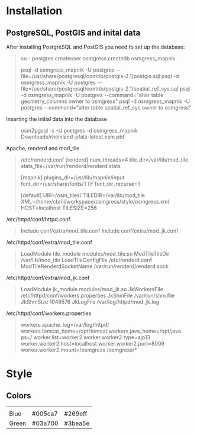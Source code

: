 Installation
============

PostgreSQL, PostGIS and inital data
-----------------------------------

After installing PostgreSQL and PostGIS you need to set up the database:

<blockquote>
su - postgres
createuser osmgress
createdb osmgress_mapnik

psql -d osmgress_mapnik -U postgres --file=/usr/share/postgresql/contrib/postgis-2.1/postgis.sql
psql -d osmgress_mapnik -U postgres --file=/usr/share/postgresql/contrib/postgis-2.1/spatial_ref_sys.sql
psql -d osmgress_mapnik -U postgres --command="alter table geometry_columns owner to osmgress"
psql -d osmgress_mapnik -U postgres --command="alter table spatial_ref_sys owner to osmgress"
</blockquote>

Inserting the initial data into the database

<blockquote>
osm2pgsql -s -U postgres -d osmgress_mapnik Downloads/rheinland-pfalz-latest.osm.pbf
</blockquote>

Apache, renderd and mod_tile

<blockquote>
/etc/renderd.conf
[renderd]
num_threads=4
tile_dir=/var/lib/mod_tile
stats_file=/var/run/renderd/renderd.stats

[mapnik]
plugins_dir=/usr/lib/mapnik/input
font_dir=/usr/share/fonts/TTF
font_dir_recurse=1

[default]
URI=/osm_tiles/
TILEDIR=/var/lib/mod_tile
XML=/home/cbrill/workspace/osmgress/style/osmgress.xml
HOST=localhost
TILESIZE=256
</blockquote>

/etc/httpd/conf/httpd.conf
<blockquote>
Include conf/extra/mod_tile.conf
Include conf/extra/mod_jk.conf
</blockquote>

/etc/httpd/conf/extra/mod_tile.conf
<blockquote>
LoadModule tile_module modules/mod_tile.so
ModTileTileDir /var/lib/mod_tile
LoadTileConfigFile /etc/renderd.conf
ModTileRenderdSocketName /var/run/renderd/renderd.sock
</blockquote>

/etc/httpd/conf/extra/mod_jk.conf
<blockquote>
LoadModule jk_module modules/mod_jk.so
<IfModule jk_module>
    JkWorkersFile   /etc/httpd/conf/workers.properties
    JkShmFile       /var/run/shm.file
    JkShmSize       1048576
    JkLogFile       /var/log/httpd/mod_jk.log
</IfModule>
</blockquote>

/etc/httpd/conf/workers.properties
<blockquote>
workers.apache_log=/var/log/httpd/
workers.tomcat_home=/opt/tomcat
workers.java_home=/opt/java
ps=/
worker.list=worker2
worker.worker2.type=ajp13
worker.worker2.host=localhost
worker.worker2.port=8009
worker.worker2.mount=/osmgress /osmgress/*
</blockquote>

Style
=====

Colors
------

<table>
<tr>
<td></td>
<td></td>
<td></td>
</tr>
<tr>
<td>Blue</td>
<td>#005ca7</td>
<td>#269eff</td>
</tr>
<tr>
<td>Green</td>
<td>#03a700</td>
<td>#3bea5e</td>
</tr>
</table>
